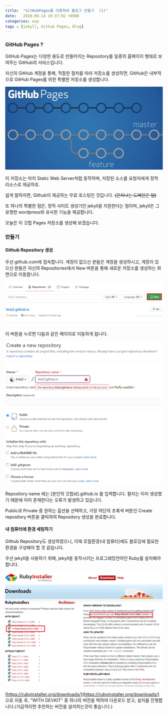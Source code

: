 ```yaml
---
title:  "GitHubPages를 이용하여 블로그 만들기  (1)"
date:   2020-09-14 19:37:02 +0900
categories: exp
tags : [jekyll, Github Pages, Blog]
---
```




### GitHub Pages ? 

GitHub Pages는 다양한 용도로 만들어지는 Repository를 일종의 홈페이지 형태로 보여주는 GitHub의 서비스입니다.

자신의 GitHub 계정을 통해, 적절한 절차를 따라 저장소를 생성하면, GitHub은 내부적으로 GitHub Pages를 위한 특별한 저장소를 생성합니다.

![특별한 Repository](/assets/img/20200910-special-repository.JPG)

이 저장소는 마치 Static Web Server처럼 동작하며, 저장된 소스를 요청자에게 정적 리소스로 제공하죠.

쉽게 말하자면, Github이 제공하는 무료 호스팅인 것입니다. ~~(간지나는 도메인은 덤)~~

또 하나의 특별한 점은, 정적 사이트 생성기인 jekyll을 지원한다는 점이며, jekyll은 그 유명한 wordpress와 유사한 기능을 제공합니다.

오늘은 이 깃헙 Pages 저장소를 생성해 보겠습니다.



### 만들기

#### Github Repository 생성

우선 github.com에 접속합니다. 계정이 없으신 분들은 계정을 생성하시고, 계정이 있으신 분들은 자신의 Repositories에서 New 버튼을 통해 새로운 저장소를 생성하는 화면으로 이동합니다.

![New버튼 위치](/assets/img/202009142236.png)

이 버튼을 누르면 다음과 같은 페이지로 이동하게 됩니다.

![Repository 생성 화면. 필자는 이미 생성하였기 때문에 error가 발생하고 있다.](/assets/img/202009142248.png)

Repository name 에는 [본인의 깃헙id].github.io 를 입력합니다. 필자는 이미 생성했기 때문에 이미 존재한다는 오류가 발생하고 있습니다.

Public과 Private 중 원하는 옵션을 선택하고, 가장 하단의 초록색 버튼인 Create repository 버튼을 클릭하여 Repository 생성을 완료합니다.



#### 내 컴퓨터에 환경 세팅하기

Github Repository도 생성하였으니, 이제 로컬환경(내 컴퓨터)에도 블로깅에 필요한 환경을 구성해야 할 것 같습니다.

우선 jekyll을 사용하기 위해, jekyll을 동작시키는 프로그래밍언어인 Ruby를 설치해야합니다.



![추천되는 루비 인스톨러 버전](/assets/img/202009142314.png)

[https://rubyinstaller.org/downloads/](https://rubyinstaller.org/downloads/) 으로 이동 후, "WITH DEVKIT" 중 하나의 버전을 택하여 다운로드 받고, 설치를 진행합니다.(가급적이면 추천하는 버전을 설치하는것이 좋습니다.)